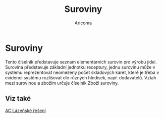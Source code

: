 ﻿---
    title: "Suroviny"
    author: Aricoma
    ms.date: 04/30/2018
    ms.topic: article
    ms.prod: dynamics-nav-2017
    ms.contentlocale: cs-cz
    ms.lasthandoff: 04/30/2018
---

# Suroviny

Tento číselník představuje seznam elementárních surovin pro výrobu jídel. Surovina představuje základní jednotku receptury, jednu surovinu může v systému reprezentovat neomezený počet skladových karet, které je třeba v evidenci systému rozlišovat dle různých hledisek, např. dodavatelů. Vztah mezi surovinou a zbožím určuje číselník Zboží suroviny. 


## <a name="see-also"></a>Viz také
[AC Lázeňské řešení](spa-solution.md)